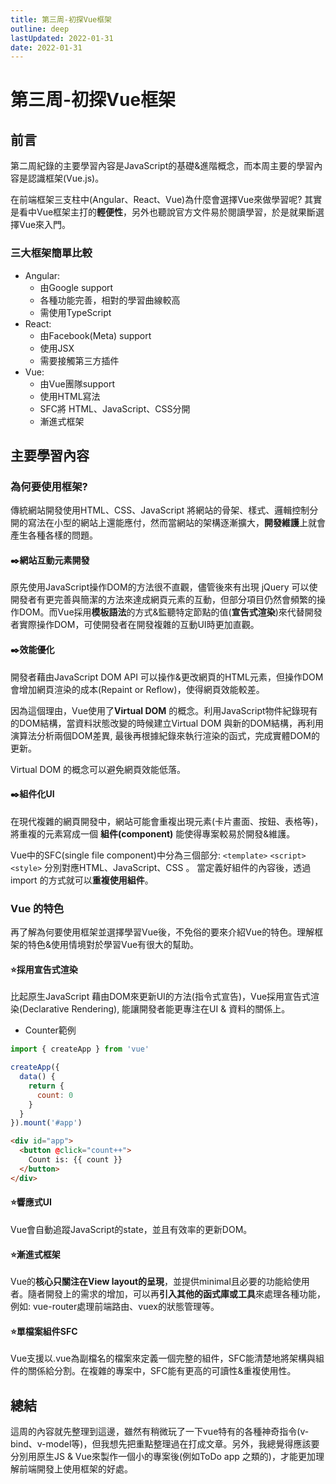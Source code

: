 ```yaml
---
title: 第三周-初探Vue框架
outline: deep
lastUpdated: 2022-01-31
date: 2022-01-31
---
```

# 第三周-初探Vue框架
## 前言
第二周紀錄的主要學習內容是JavaScript的基礎&進階概念，而本周主要的學習內容是認識框架(Vue.js)。

在前端框架三支柱中(Angular、React、Vue)為什麼會選擇Vue來做學習呢? 其實是看中Vue框架主打的**輕便性**，另外也聽說官方文件易於閱讀學習，於是就果斷選擇Vue來入門。

### 三大框架簡單比較
- Angular: 
	- 由Google support
	- 各種功能完善，相對的學習曲線較高
	- 需使用TypeScript
- React: 
	- 由Facebook(Meta) support
	- 使用JSX
	- 需要接觸第三方插件
- Vue:
	- 由Vue團隊support
	- 使用HTML寫法
	- SFC將 HTML、JavaScript、CSS分開
	- 漸進式框架

## 主要學習內容

### 為何要使用框架?
傳統網站開發使用HTML、CSS、JavaScript 將網站的骨架、樣式、邏輯控制分開的寫法在小型的網站上還能應付，然而當網站的架構逐漸擴大，**開發維護**上就會產生各種各樣的問題。

#### ✒️網站互動元素開發
原先使用JavaScript操作DOM的方法很不直觀，儘管後來有出現 jQuery 可以使開發者有更完善與簡潔的方法來達成網頁元素的互動，但部分項目仍然會頻繁的操作DOM。而Vue採用**模板語法**的方式&監聽特定節點的值(**宣告式渲染**)來代替開發者實際操作DOM，可使開發者在開發複雜的互動UI時更加直觀。

#### ✒️效能優化
開發者藉由JavaScript DOM API 可以操作&更改網頁的HTML元素，但操作DOM會增加網頁渲染的成本(Repaint or Reflow)，使得網頁效能較差。

因為這個理由，Vue使用了**Virtual DOM** 的概念。利用JavaScript物件紀錄現有的DOM結構，當資料狀態改變的時候建立Virtual DOM 與新的DOM結構，再利用演算法分析兩個DOM差異, 最後再根據紀錄來執行渲染的函式，完成實體DOM的更新。

Virtual DOM 的概念可以避免網頁效能低落。

#### ✒️組件化UI
在現代複雜的網頁開發中，網站可能會重複出現元素(卡片畫面、按鈕、表格等)，將重複的元素寫成一個 **組件(component)** 能使得專案較易於開發&維護。

Vue中的SFC(single file component)中分為三個部分: 
`<template>` `<script>` `<style>` 分別對應HTML、JavaScript、CSS 。 當定義好組件的內容後，透過import 的方式就可以**重複使用組件**。

### Vue 的特色
再了解為何要使用框架並選擇學習Vue後，不免俗的要來介紹Vue的特色。理解框架的特色&使用情境對於學習Vue有很大的幫助。

#### ⭐採用宣告式渲染
比起原生JavaScript 藉由DOM來更新UI的方法(指令式宣告)，Vue採用宣告式渲染(Declarative Rendering),
能讓開發者能更專注在UI & 資料的關係上。
- Counter範例
```js
import { createApp } from 'vue' 

createApp({ 
  data() { 
    return { 
	  count: 0 
    } 
  } 
}).mount('#app')
```
```HTML
<div id="app"> 
  <button @click="count++"> 
    Count is: {{ count }} 
  </button> 
</div>
```

#### ⭐響應式UI
Vue會自動追蹤JavaScript的state，並且有效率的更新DOM。

#### ⭐漸進式框架
Vue的**核心只關注在View layout的呈現**，並提供minimal且必要的功能給使用者。隨者開發上的需求的增加，可以再**引入其他的函式庫或工具**來處理各種功能，例如: vue-router處理前端路由、vuex的狀態管理等。

#### ⭐單檔案組件SFC
Vue支援以.vue為副檔名的檔案來定義一個完整的組件，SFC能清楚地將架構與組件的關係給分割。在複雜的專案中，SFC能有更高的可讀性&重複使用性。

## 總結
這周的內容就先整理到這邊，雖然有稍微玩了一下vue特有的各種神奇指令(v-bind、v-model等)，但我想先把重點整理過在打成文章。另外，我總覺得應該要分別用原生JS & Vue來製作一個小的專案後(例如ToDo app 之類的)，才能更加理解前端開發上使用框架的好處。